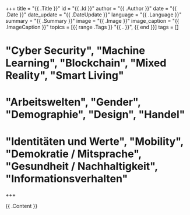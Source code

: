 +++
title = "{{ .Title }}"
id = "{{ .Id }}"
author = "{{ .Author }}"
date = "{{ .Date }}"
date_update = "{{ .DateUpdate }}"
language = "{{ .Language }}"
summary = "{{ .Summary }}"
image = "{{ .Image }}"
image_caption = "{{ .ImageCaption }}"
topics = [{{ range .Tags }} "{{ . }}", {{ end }}]
tags = []
# "Cyber Security", "Machine Learning", "Blockchain", "Mixed Reality", "Smart Living" 
# "Arbeitswelten", "Gender", "Demographie", "Design", "Handel"
# "Identitäten und Werte", "Mobility", "Demokratie / Mitsprache", "Gesundheit / Nachhaltigkeit", "Informationsverhalten" 
+++

{{ .Content }}
